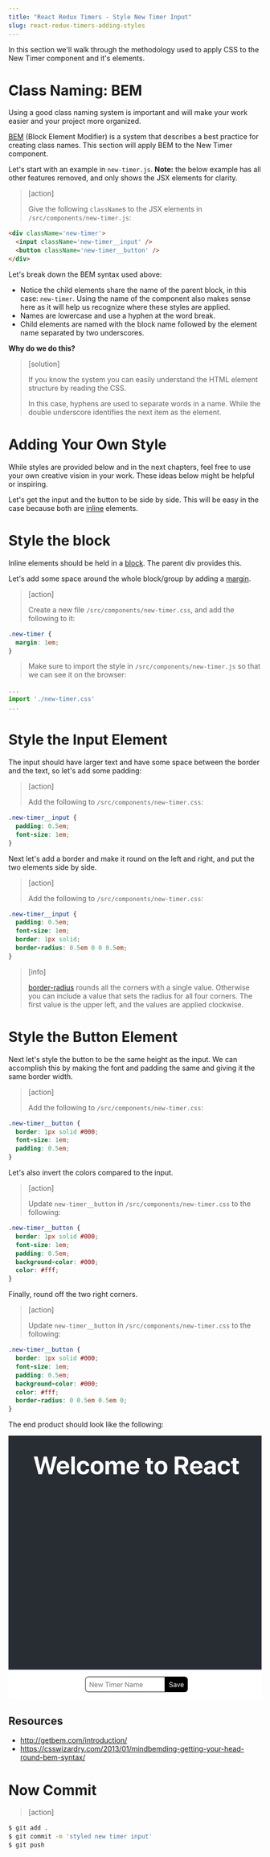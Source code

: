 ```yaml
---
title: "React Redux Timers - Style New Timer Input"
slug: react-redux-timers-adding-styles
---
```


In this section we'll walk through the methodology used to apply CSS to the New Timer component and it's elements.

# Class Naming: BEM

Using a good class naming system is important and will make your work easier and your project more organized.

[BEM](http://getbem.com/introduction/) (Block Element Modifier) is a system that describes a best practice for creating class names. This section will apply BEM to the New Timer component.

Let's start with an example in `new-timer.js`. **Note:** the below example has all other features removed, and only shows the JSX elements for clarity.

> [action]
>
> Give the following `className`s to the JSX elements in `/src/components/new-timer.js`:
>
```HTML
<div className='new-timer'>
  <input className='new-timer__input' />
  <button className='new-timer__button' />
</div>
```

Let's break down the BEM syntax used above:

- Notice the child elements share the name of the parent block, in this case: `new-timer`. Using the name of the component also makes sense here as it will help us recognize where these styles are applied.
- Names are lowercase and use a hyphen at the word break.
- Child elements are named with the block name followed by the element name separated by two underscores.

**Why do we do this?**

> [solution]
>
> If you know the system you can easily understand the HTML element structure by reading the CSS.
>
> In this case, hyphens are used to separate words in a name. While the
double underscore identifies the next item as the element.

# Adding Your Own Style

While styles are provided below and in the next chapters, feel free to use your own creative vision in your work. These ideas below might be helpful or inspiring.

Let's get the input and the button to be side by side. This will be easy in the case because both are [inline](https://www.w3schools.com/css/css_inline-block.asp) elements.

# Style the block

Inline elements should be held in a [block](https://www.w3schools.com/html/html_blocks.asp). The parent div provides this.

Let's add some space around the whole block/group by adding a [margin](https://www.w3schools.com/css/css_margin.asp).

> [action]
>
> Create a new file `/src/components/new-timer.css`, and add the following to it:
>
```css
.new-timer {
  margin: 1em;
}
```
> Make sure to import the style in `/src/components/new-timer.js` so that we can see it on the browser:
>
```js
...
import './new-timer.css'
...
```

# Style the Input Element

The input should have larger text and have some space
between the border and the text, so let's add some padding:

> [action]
>
> Add the following to `/src/components/new-timer.css`:
>
```css
.new-timer__input {
  padding: 0.5em;
  font-size: 1em;
}
```

Next let's add a border and make it round on the left and right, and put the two elements side by side.

> [action]
>
> Add the following to `/src/components/new-timer.css`:
>
```css
.new-timer__input {
  padding: 0.5em;
  font-size: 1em;
  border: 1px solid;
  border-radius: 0.5em 0 0 0.5em;
}
```

<!-- -->

> [info]
>
> [border-radius](https://www.w3schools.com/cssref/css3_pr_border-radius.asp) rounds all the corners with a single value. Otherwise you can include a value that sets the radius for all four corners. The first value is the upper left, and the values are applied clockwise.

# Style the Button Element

Next let's style the button to be the same height as the input. We can accomplish this by making the font and padding the same and giving it the
same border width.

> [action]
>
> Add the following to `/src/components/new-timer.css`:
>
```css
.new-timer__button {
  border: 1px solid #000;
  font-size: 1em;
  padding: 0.5em;
}
```

Let's also invert the colors compared to the input.

> [action]
>
> Update `new-timer__button` in `/src/components/new-timer.css` to the following:
>
```css
.new-timer__button {
  border: 1px solid #000;
  font-size: 1em;
  padding: 0.5em;
  background-color: #000;
  color: #fff;
}
```

Finally, round off the two right corners.

> [action]
>
> Update `new-timer__button` in `/src/components/new-timer.css` to the following:
>
```css
.new-timer__button {
  border: 1px solid #000;
  font-size: 1em;
  padding: 0.5em;
  background-color: #000;
  color: #fff;
  border-radius: 0 0.5em 0.5em 0;
}
```

The end product should look like the following:

![styled-new-timer](assets/styled-new-timer.png)

## Resources

- http://getbem.com/introduction/
- https://csswizardry.com/2013/01/mindbemding-getting-your-head-round-bem-syntax/

# Now Commit

>[action]
>
```bash
$ git add .
$ git commit -m 'styled new timer input'
$ git push
```
